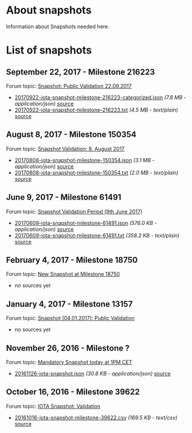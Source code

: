 <!-- TITLE: Snapshots -->
<!-- SUBTITLE: IOTA Snapshots -->
# About snapshots
Information about Snapshots needed here.
# List of snapshots
## September 22, 2017 - Milestone 216223
Forum topic: [Snapshot: Public Validation 22.09.2017](https://forum.iota.org/t/snapshot-public-validation-22-09-2017/4256)
* [20170922-iota-snapshot-milestone-216223-categorized.json](/uploads/dev-snapshot/20170922-iota-snapshot-milestone-216223-categorized.json) *(7.8 MB - application/json)* [source](https://ipfs.io/ipfs/Qmeb4B5AEi5MWTreKPRtufBFRFWRVTpZkBpX6FeaXCAe3B)
* [20170922-iota-snapshot-milestone-216223.txt](/uploads/dev-snapshot/20170922-iota-snapshot-milestone-216223.txt) *(4.5 MB - text/plain)* [source](https://ipfs.io/ipfs/QmeC5kYrUXQpcAF8ZQ7Vwsq6STP3xV13HpNgFn1XzbPrdU/m5_sn.txt)

## August 8, 2017 - Milestone 150354
Forum topic: [Snapshot Validation: 8. August 2017](https://forum.iota.org/t/snapshot-validation-8-august-2017/3333)
* [20170808-iota-snapshot-milestone-150354.json](/uploads/dev-snapshot/20170808-iota-snapshot-milestone-150354.json) *(3.1 MB - application/json)* [source](https://ipfs.io/ipfs/QmRwdX9mwYof1qkMbQgphnsh9kr32itmTtohusWYH1menV)
* [20170808-iota-snapshot-milestone-150354.txt](/uploads/dev-snapshot/20170808-iota-snapshot-milestone-150354.txt) *(2.0 MB - text/plain)* [source](https://gist.github.com/Come-from-Beyond/edf35b7b3d715794971efb0f23bf6025)

## June 9, 2017 - Milestone 61491
Forum topic: [Snapshot Validation Period (9th June 2017)](https://forum.iota.org/t/snapshot-validation-period-9th-june-2017/1497)
* [20170609-iota-snapshot-milestone-61491.json](/uploads/dev-snapshot/20170609-iota-snapshot-milestone-61491.json) *(576.0 KB - application/json)* [source](https://gist.github.com/domschiener/ac11dd4481f940856f07ecf4f2a6b5b9)
* [20170609-iota-snapshot-milestone-61491.txt](/uploads/dev-snapshot/20170609-iota-snapshot-milestone-61491.txt) *(358.2 KB - text/plain)* [source](https://gist.github.com/Come-from-Beyond/4480f93e7e11bb155eb390a1a46fa91a)

## February 4, 2017 - Milestone 18750
Forum topic: [New Snapshot at Milestone 18750](https://forum.iota.org/t/new-snapshot-at-milestone-18750/1154)
* no sources yet

## January 4, 2017 - Milestone 13157
Forum topic: [Snapshot (04.01.2017): Public Validation](https://forum.iota.org/t/new-snapshot-04-01-2017-public-validation/1108)
* no sources yet

## November 26, 2016 - Milestone ?
Forum topic: [Mandatory Snapshot today at 1PM CET](https://forum.iota.org/t/mandatory-snapshot-today-at-1pm-cet/1050)
* [20161126-iota-snapshot.json](/uploads/dev-snapshot/20161126-iota-snapshot.json) *(30.8 KB - application/json)* [source](https://gist.github.com/domschiener/e47d3579f8e01f7315c2a2435782c5e4)

## October 16, 2016 - Milestone 39622
Forum topic: [IOTA Snapshot: Validation](https://forum.iota.org/t/iota-snapshot-validation/965)
* [20161016-iota-snapshot-milestone-39622.csv](/uploads/dev-snapshot/20161016-iota-snapshot-milestone-39622.csv) *(169.5 KB - text/csv)* [source](https://github.com/domschiener/snapshot/blob/master/snapshot.csv)